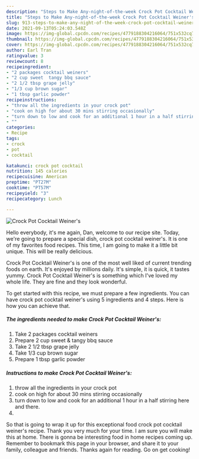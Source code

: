 ```yaml
---
description: "Steps to Make Any-night-of-the-week Crock Pot Cocktail Weiner's"
title: "Steps to Make Any-night-of-the-week Crock Pot Cocktail Weiner's"
slug: 913-steps-to-make-any-night-of-the-week-crock-pot-cocktail-weiner-and-39-s
date: 2021-09-13T05:24:03.548Z
image: https://img-global.cpcdn.com/recipes/4779188304216064/751x532cq70/crock-pot-cocktail-weiners-recipe-main-photo.jpg
thumbnail: https://img-global.cpcdn.com/recipes/4779188304216064/751x532cq70/crock-pot-cocktail-weiners-recipe-main-photo.jpg
cover: https://img-global.cpcdn.com/recipes/4779188304216064/751x532cq70/crock-pot-cocktail-weiners-recipe-main-photo.jpg
author: Earl Tran
ratingvalue: 3
reviewcount: 8
recipeingredient:
- "2 packages cocktail weiners"
- "2 cup sweet  tangy bbq sauce"
- "2 1/2 tbsp grape jelly"
- "1/3 cup brown sugar"
- "1 tbsp garlic powder"
recipeinstructions:
- "throw all the ingredients in your crock pot"
- "cook on high for about 30 mins stirring occasionally"
- "turn down to low and cook for an additional 1 hour in a half stirring here and there."
- ""
categories:
- Recipe
tags:
- crock
- pot
- cocktail

katakunci: crock pot cocktail 
nutrition: 145 calories
recipecuisine: American
preptime: "PT27M"
cooktime: "PT57M"
recipeyield: "3"
recipecategory: Lunch

---
```



![Crock Pot Cocktail Weiner&#39;s](https://img-global.cpcdn.com/recipes/4779188304216064/751x532cq70/crock-pot-cocktail-weiners-recipe-main-photo.jpg)

Hello everybody, it's me again, Dan, welcome to our recipe site. Today, we're going to prepare a special dish, crock pot cocktail weiner&#39;s. It is one of my favorites food recipes. This time, I am going to make it a little bit unique. This will be really delicious.



Crock Pot Cocktail Weiner&#39;s is one of the most well liked of current trending foods on earth. It's enjoyed by millions daily. It's simple, it is quick, it tastes yummy. Crock Pot Cocktail Weiner&#39;s is something which I've loved my whole life. They are fine and they look wonderful.


To get started with this recipe, we must prepare a few ingredients. You can have crock pot cocktail weiner&#39;s using 5 ingredients and 4 steps. Here is how you can achieve that.

<!--inarticleads1-->

##### The ingredients needed to make Crock Pot Cocktail Weiner&#39;s:

1. Take 2 packages cocktail weiners
1. Prepare 2 cup sweet & tangy bbq sauce
1. Take 2 1/2 tbsp grape jelly
1. Take 1/3 cup brown sugar
1. Prepare 1 tbsp garlic powder




<!--inarticleads2-->

##### Instructions to make Crock Pot Cocktail Weiner&#39;s:

1. throw all the ingredients in your crock pot
1. cook on high for about 30 mins stirring occasionally
1. turn down to low and cook for an additional 1 hour in a half stirring here and there.
1. 




So that is going to wrap it up for this exceptional food crock pot cocktail weiner&#39;s recipe. Thank you very much for your time. I am sure you will make this at home. There is gonna be interesting food in home recipes coming up. Remember to bookmark this page in your browser, and share it to your family, colleague and friends. Thanks again for reading. Go on get cooking!
